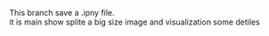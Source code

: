 This branch save a .ipny file.   
it is main show splite a big size image and visualization some detiles

